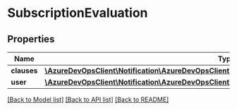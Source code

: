 # SubscriptionEvaluation

## Properties
Name | Type | Description | Notes
------------ | ------------- | ------------- | -------------
**clauses** | [**\AzureDevOpsClient\Notification\AzureDevOpsClient\Notification\Model\SubscriptionEvaluationClause[]**](SubscriptionEvaluationClause.md) |  | [optional] 
**user** | [**\AzureDevOpsClient\Notification\AzureDevOpsClient\Notification\Model\DiagnosticIdentity**](DiagnosticIdentity.md) |  | [optional] 

[[Back to Model list]](../README.md#documentation-for-models) [[Back to API list]](../README.md#documentation-for-api-endpoints) [[Back to README]](../README.md)


